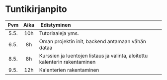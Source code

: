 Tuntikirjanpito
===============

Pvm    | Aika | Edistyminen
:-----:|:----:|:--------
5.5.   |10h   |Tutoriaaleja yms.
6.5.   |8h    |Oman projektin init, backend antamaan vähän dataa
8.5.   |8h    |Kurssien ja luentojen listaus ja valinta, aloitettu kalenterin rakentaminen
9.5.   |12h    |Kalenterien rakentaminen
